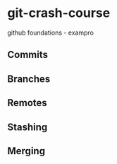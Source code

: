 # git-crash-course
github foundations - exampro


## Commits

## Branches

## Remotes

## Stashing

## Merging